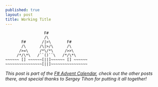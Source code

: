 ```yaml
---
published: true
layout: post
title: Working Title
---
```

```
                 F#
                 /\
       F#       /|>\       F#
       /\      /\|>/\      /\
      />=\     /*\/*\     />>\
     /*/\*\   /``()``\   /*/\*\
~~~~~~ [] ~~~~~~[||]~~~~~~ [] ~~~~~~
~~~~~~~~~~~~~~~~[||]~~~~~~~~~~~~~~~~

```
<div class="message">
  <i>
    This post is part of the <a href="https://sergeytihon.com/2019/11/05/f-advent-calendar-in-english-2019/" target="_blank">F# Advent Calendar</a>, check out the other posts there, and special thanks to Sergey Tihon for putting it all together!
  </i>
</div>
